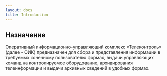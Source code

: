 ```yaml
---
layout: docs
title: Introduction
---
```


## Назначение

Оперативный информационно-управляющий комплекс «Телеконтроль» 
(далее - ОИК) предназначен для сбора и представления информации в 
требуемых конечному пользователю формах, выдачи управляющих 
команд на контролируемое оборудование, архивирования 
телеинформации и выдачи архивных сведений в удобных формах.
